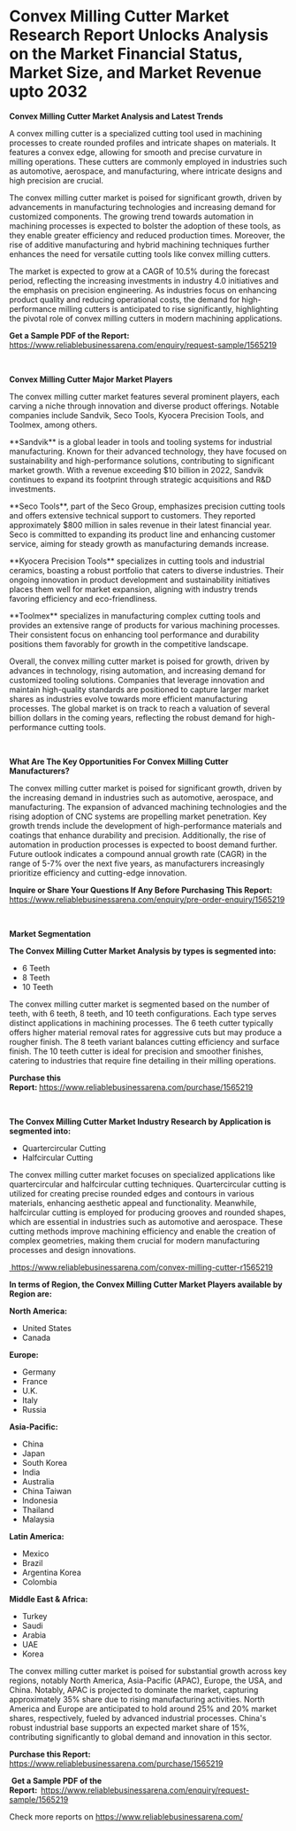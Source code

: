 <p><h1>Convex Milling Cutter Market Research Report Unlocks Analysis on the Market Financial Status, Market Size, and Market Revenue upto 2032</h1></p><p><strong>Convex Milling Cutter Market Analysis and Latest Trends</strong></p>
<p><p>A convex milling cutter is a specialized cutting tool used in machining processes to create rounded profiles and intricate shapes on materials. It features a convex edge, allowing for smooth and precise curvature in milling operations. These cutters are commonly employed in industries such as automotive, aerospace, and manufacturing, where intricate designs and high precision are crucial.</p><p>The convex milling cutter market is poised for significant growth, driven by advancements in manufacturing technologies and increasing demand for customized components. The growing trend towards automation in machining processes is expected to bolster the adoption of these tools, as they enable greater efficiency and reduced production times. Moreover, the rise of additive manufacturing and hybrid machining techniques further enhances the need for versatile cutting tools like convex milling cutters.</p><p>The market is expected to grow at a CAGR of 10.5% during the forecast period, reflecting the increasing investments in industry 4.0 initiatives and the emphasis on precision engineering. As industries focus on enhancing product quality and reducing operational costs, the demand for high-performance milling cutters is anticipated to rise significantly, highlighting the pivotal role of convex milling cutters in modern machining applications.</p></p>
<p><strong>Get a Sample PDF of the Report:&nbsp;</strong> <a href="https://www.reliablebusinessarena.com/enquiry/request-sample/1565219?utm_campaign=2110&utm_medium=2&utm_source=Github&utm_content=ia&utm_term=16022025&utm_id=convex-milling-cutter">https://www.reliablebusinessarena.com/enquiry/request-sample/1565219</a></p>
<p>&nbsp;</p>
<p><strong>Convex Milling Cutter Major Market Players</strong></p>
<p><p>The convex milling cutter market features several prominent players, each carving a niche through innovation and diverse product offerings. Notable companies include Sandvik, Seco Tools, Kyocera Precision Tools, and Toolmex, among others. </p><p>**Sandvik** is a global leader in tools and tooling systems for industrial manufacturing. Known for their advanced technology, they have focused on sustainability and high-performance solutions, contributing to significant market growth. With a revenue exceeding $10 billion in 2022, Sandvik continues to expand its footprint through strategic acquisitions and R&D investments.</p><p>**Seco Tools**, part of the Seco Group, emphasizes precision cutting tools and offers extensive technical support to customers. They reported approximately $800 million in sales revenue in their latest financial year. Seco is committed to expanding its product line and enhancing customer service, aiming for steady growth as manufacturing demands increase.</p><p>**Kyocera Precision Tools** specializes in cutting tools and industrial ceramics, boasting a robust portfolio that caters to diverse industries. Their ongoing innovation in product development and sustainability initiatives places them well for market expansion, aligning with industry trends favoring efficiency and eco-friendliness.</p><p>**Toolmex** specializes in manufacturing complex cutting tools and provides an extensive range of products for various machining processes. Their consistent focus on enhancing tool performance and durability positions them favorably for growth in the competitive landscape.</p><p>Overall, the convex milling cutter market is poised for growth, driven by advances in technology, rising automation, and increasing demand for customized tooling solutions. Companies that leverage innovation and maintain high-quality standards are positioned to capture larger market shares as industries evolve towards more efficient manufacturing processes. The global market is on track to reach a valuation of several billion dollars in the coming years, reflecting the robust demand for high-performance cutting tools.</p></p>
<p>&nbsp;</p>
<p><strong>What Are The Key Opportunities For Convex Milling Cutter Manufacturers?</strong></p>
<p><p>The convex milling cutter market is poised for significant growth, driven by the increasing demand in industries such as automotive, aerospace, and manufacturing. The expansion of advanced machining technologies and the rising adoption of CNC systems are propelling market penetration. Key growth trends include the development of high-performance materials and coatings that enhance durability and precision. Additionally, the rise of automation in production processes is expected to boost demand further. Future outlook indicates a compound annual growth rate (CAGR) in the range of 5-7% over the next five years, as manufacturers increasingly prioritize efficiency and cutting-edge innovation.</p></p>
<p><strong>Inquire or Share Your Questions If Any Before Purchasing This Report:</strong> <a href="https://www.reliablebusinessarena.com/enquiry/pre-order-enquiry/1565219?utm_campaign=2110&utm_medium=2&utm_source=Github&utm_content=ia&utm_term=16022025&utm_id=convex-milling-cutter">https://www.reliablebusinessarena.com/enquiry/pre-order-enquiry/1565219</a></p>
<p>&nbsp;</p>
<p><strong>Market Segmentation</strong></p>
<p><strong>The Convex Milling Cutter Market Analysis by types is segmented into:</strong></p>
<p><ul><li>6 Teeth</li><li>8 Teeth</li><li>10 Teeth</li></ul></p>
<p><p>The convex milling cutter market is segmented based on the number of teeth, with 6 teeth, 8 teeth, and 10 teeth configurations. Each type serves distinct applications in machining processes. The 6 teeth cutter typically offers higher material removal rates for aggressive cuts but may produce a rougher finish. The 8 teeth variant balances cutting efficiency and surface finish. The 10 teeth cutter is ideal for precision and smoother finishes, catering to industries that require fine detailing in their milling operations.</p></p>
<p><strong>Purchase this Report:&nbsp;</strong><a href="https://www.reliablebusinessarena.com/purchase/1565219?utm_campaign=2110&utm_medium=2&utm_source=Github&utm_content=ia&utm_term=16022025&utm_id=convex-milling-cutter">https://www.reliablebusinessarena.com/purchase/1565219</a></p>
<p>&nbsp;</p>
<p><strong>The Convex Milling Cutter Market Industry Research by Application is segmented into:</strong></p>
<p><ul><li>Quartercircular Cutting</li><li>Halfcircular Cutting</li></ul></p>
<p><p>The convex milling cutter market focuses on specialized applications like quartercircular and halfcircular cutting techniques. Quartercircular cutting is utilized for creating precise rounded edges and contours in various materials, enhancing aesthetic appeal and functionality. Meanwhile, halfcircular cutting is employed for producing grooves and rounded shapes, which are essential in industries such as automotive and aerospace. These cutting methods improve machining efficiency and enable the creation of complex geometries, making them crucial for modern manufacturing processes and design innovations.</p></p>
<p><a href="https://www.reliablebusinessarena.com/convex-milling-cutter-r1565219?utm_campaign=2110&utm_medium=2&utm_source=Github&utm_content=ia&utm_term=16022025&utm_id=convex-milling-cutter">&nbsp;https://www.reliablebusinessarena.com/convex-milling-cutter-r1565219</a></p>
<p><strong>In terms of Region, the Convex Milling Cutter Market Players available by Region are:</strong></p>
<p>
    <p> <strong> North America: </strong>
        <ul>
            <li>United States</li>
            <li>Canada</li>
        </ul>
        </p> 
    <p> <strong> Europe: </strong>
        <ul>
            <li>Germany</li>
            <li>France</li>
            <li>U.K.</li>
            <li>Italy</li>
            <li>Russia</li>
        </ul>
        </p> 
    <p> <strong> Asia-Pacific: </strong>
        <ul>
            <li>China</li>
            <li>Japan</li>
            <li>South Korea</li>
            <li>India</li>
            <li>Australia</li>
            <li>China Taiwan</li>
            <li>Indonesia</li>
            <li>Thailand</li>
            <li>Malaysia</li>
        </ul>
        </p> 
    <p> <strong> Latin America: </strong>
        <ul>
            <li>Mexico</li>
            <li>Brazil</li>
            <li>Argentina Korea</li>
            <li>Colombia</li>
        </ul>
        </p> 
    <p> <strong> Middle East & Africa: </strong>
        <ul>
            <li>Turkey</li>
            <li>Saudi</li>
            <li>Arabia</li>
            <li>UAE</li>
            <li>Korea</li>
        </ul>
    </p>
    </p>
<p><p>The convex milling cutter market is poised for substantial growth across key regions, notably North America, Asia-Pacific (APAC), Europe, the USA, and China. Notably, APAC is projected to dominate the market, capturing approximately 35% share due to rising manufacturing activities. North America and Europe are anticipated to hold around 25% and 20% market shares, respectively, fueled by advanced industrial processes. China's robust industrial base supports an expected market share of 15%, contributing significantly to global demand and innovation in this sector.</p></p>
<p><strong>Purchase this Report: </strong><a href="https://www.reliablebusinessarena.com/purchase/1565219?utm_campaign=2110&utm_medium=2&utm_source=Github&utm_content=ia&utm_term=16022025&utm_id=convex-milling-cutter">https://www.reliablebusinessarena.com/purchase/1565219</a></p>
<p>&nbsp;<strong>Get a Sample PDF of the Report:&nbsp;&nbsp;</strong><a href="https://www.reliablebusinessarena.com/enquiry/request-sample/1565219?utm_campaign=2110&utm_medium=2&utm_source=Github&utm_content=ia&utm_term=16022025&utm_id=convex-milling-cutter">https://www.reliablebusinessarena.com/enquiry/request-sample/1565219</a></p>
<p><strong></strong></p>
<p>Check more reports on <a href="https://www.reliablebusinessarena.com/?utm_campaign=2110&utm_medium=2&utm_source=Github&utm_content=ia&utm_term=16022025&utm_id=convex-milling-cutter">https://www.reliablebusinessarena.com/</a></p>
